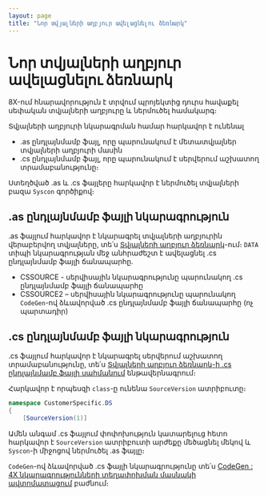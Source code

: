 ```yaml
---
layout: page
title: "Նոր տվյալների աղբյուր ավելացնելու ձեռնարկ" 
---
```


# Նոր տվյալների աղբյուր ավելացնելու ձեռնարկ

8X-ում հնարավորություն է տրվում պրոյեկտից դուրս հավաքել սեփական տվյալների աղբյուրը և ներմուծել համակարգ։

Տվյալների աղբյուրի նկարագրման համար հարկավոր է ունենալ

* .as ընդլայնմամբ ֆայլ, որը պարունակում է մետատվյալներ տվյալների աղբյուրի մասին
* .cs ընդլայնմամբ ֆայլ, որը պարունակում է սերվերում աշխատող տրամաբանությունը։

Ստեղծված .as և .cs ֆայլերը հարկավոր է ներմուծել տվյալների բազա `Syscon` գործիքով։

## .as ընդլայնմամբ ֆայլի նկարագրություն

.as ֆայլում հարկավոր է նկարագրել տվյալների աղբյուրին վերաբերվող տվյալները, տե՛ս [Տվյալների աղբյուր ձեռնարկ](src/server_api/definitions/ds_guide.md)-ում։ `DATA` տիպի նկարագրության մեջ անհրաժեշտ է ավելացնել .cs ընդլայնմամբ ֆայլի ճանապարհը.

* CSSOURCE - սերվիսային նկարագրությունը պարունակող .cs ընդլայնմամբ ֆայլի ճանապարհը
* CSSOURCE2 – սերվիսային նկարագրությունը պարունակող `CodeGen`-ով ձևավորված .cs ընդլայնմամբ ֆայլի ճանապարհը (ոչ պարտադիր)

## .cs ընդլայնմամբ ֆայլի նկարագրություն

.cs ֆայլում հարկավոր է նկարագրել սերվերում աշխատող տրամաբանությունը, տե՛ս [Տվյալների աղբյուր ձեռնարկ-ի .cs ընդլայնմամբ ֆայլի սահմանում](src/server_api/definitions/ds_guide.md) ենթավերնագրում։

Հարկավոր է որպեսզի `class`-ը ունենա `SourceVersion` ատրիբուտը։

``` c#
namespace CustomerSpecific.DS
{
    [SourceVersion(1)]

```

Ամեն անգամ .cs ֆայլում փոփոխություն կատարելուց հետո հարկավոր է `SourceVersion` ատրիբուտի արժեքը մեծացնել մեկով և `Syscon`-ի միջոցով ներմուծել .as ֆայլը։ 

`CodeGen`-ով ձևավորված .cs ֆայլի նկարագրությունը տե՛ս [CodeGen : 4X նկարագրությունների տեղափոխման մասնակի ավտոմատացում](src/server_api/CodeGen/CodeGen.md) բաժնում։


